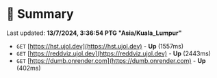 # 📖 Summary
Last updated: **13/7/2024, 3:36:54 PTG "Asia/Kuala_Lumpur"**

- `GET` [https://hst.ujol.dev](https://hst.ujol.dev) - **Up** (1557ms)
- `GET` [https://reddviz.ujol.dev](https://reddviz.ujol.dev) - **Up** (2443ms)
- `GET` [https://dumb.onrender.com](https://dumb.onrender.com) - **Up** (402ms)
